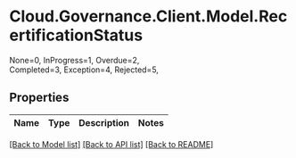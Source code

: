 # Cloud.Governance.Client.Model.RecertificationStatus
None=0, InProgress=1, Overdue=2, </br>Completed=3, Exception=4, Rejected=5, </br>
## Properties

Name | Type | Description | Notes
------------ | ------------- | ------------- | -------------

[[Back to Model list]](../README.md#documentation-for-models) [[Back to API list]](../README.md#documentation-for-api-endpoints) [[Back to README]](../README.md)

